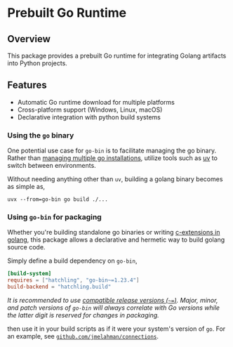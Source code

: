 # Prebuilt Go Runtime

## Overview

This package provides a prebuilt Go runtime for integrating Golang artifacts into Python projects.

## Features

- Automatic Go runtime download for multiple platforms
- Cross-platform support (Windows, Linux, macOS)
- Declarative integration with python build systems

### Using the `go` binary

One potential use case for `go-bin` is to facilitate managing the go binary.
Rather than [managing multiple go installations](https://go.dev/doc/manage-install),
utilize tools such as [uv](https://docs.astral.sh/uv/) to switch between environments.

Without needing anything other than `uv`, building a golang binary becomes as simple as,

```shell
uvx --from=go-bin go build ./...
```

### Using `go-bin` for packaging

Whether you're building standalone go binaries or writing [c-extensions in golang](https://words.filippo.io/building-python-modules-with-go-1-5),
this package allows a declarative and hermetic way to build golang source code.

Simply define a build dependency on `go-bin`,

```toml
[build-system]
requires = ["hatchling", "go-bin~=1.23.4"]
build-backend = "hatchling.build"
```

_It is recommended to use [compatible release versions (`~=`)](https://peps.python.org/pep-0440/#version-specifiers). Major, minor, and patch versions of `go-bin` will always correlate with Go versions while the latter digit is reserved for changes in packaging._

then use it in your build scripts as if it were your system's version of `go`.
For an example, see [`github.com/jmelahman/connections`](https://github.com/jmelahman/connections).
